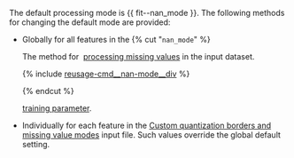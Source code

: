 
The default processing mode is {{ fit--nan_mode }}. The following methods for changing the default mode are provided:

- Globally for all features in the
    {% cut "`nan_mode`" %}

    The method for  [processing missing values](../../../concepts/algorithm-missing-values-processing.md) in the input dataset.

    {% include [reusage-cmd__nan-mode__div](../reusage/cmd__nan-mode__div.md) %}

    {% endcut %}

    [ training parameter](../../../references/training-parameters/index.md).
- Individually for each feature in the [Custom quantization borders and missing value modes](../../../concepts/input-data_custom-borders.md) input file. Such values override the global default setting.
